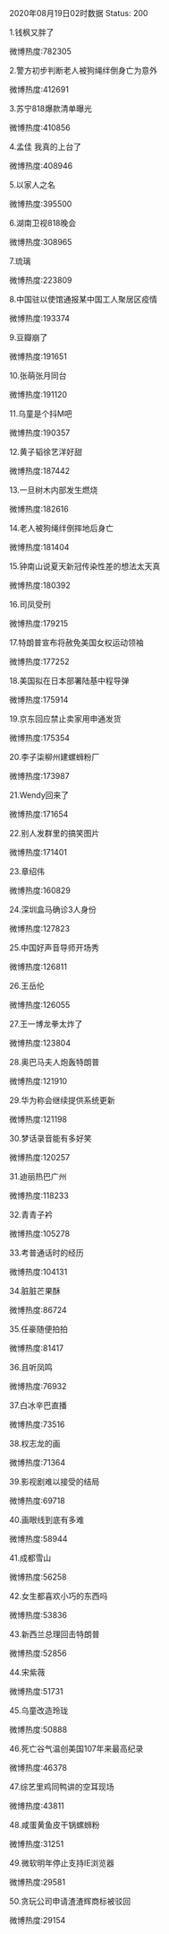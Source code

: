 2020年08月19日02时数据
Status: 200

1.钱枫又胖了

微博热度:782305

2.警方初步判断老人被狗绳绊倒身亡为意外

微博热度:412691

3.苏宁818爆款清单曝光

微博热度:410856

4.孟佳 我真的上台了

微博热度:408946

5.以家人之名

微博热度:395500

6.湖南卫视818晚会

微博热度:308965

7.琉璃

微博热度:223809

8.中国驻以使馆通报某中国工人聚居区疫情

微博热度:193374

9.豆瓣崩了

微博热度:191651

10.张萌张月同台

微博热度:191120

11.乌童是个抖M吧

微博热度:190357

12.黄子韬徐艺洋好甜

微博热度:187442

13.一旦树木内部发生燃烧

微博热度:182616

14.老人被狗绳绊倒摔地后身亡

微博热度:181404

15.钟南山说夏天新冠传染性差的想法太天真

微博热度:180392

16.司凤受刑

微博热度:179215

17.特朗普宣布将赦免美国女权运动领袖

微博热度:177252

18.美国拟在日本部署陆基中程导弹

微博热度:175914

19.京东回应禁止卖家用申通发货

微博热度:175354

20.李子柒柳州建螺蛳粉厂

微博热度:173987

21.Wendy回来了

微博热度:171654

22.别人发群里的搞笑图片

微博热度:171401

23.章绍伟

微博热度:160829

24.深圳盒马确诊3人身份

微博热度:127823

25.中国好声音导师开场秀

微博热度:126811

26.王岳伦

微博热度:126055

27.王一博龙拳太炸了

微博热度:123804

28.奥巴马夫人炮轰特朗普

微博热度:121910

29.华为称会继续提供系统更新

微博热度:121198

30.梦话录音能有多好笑

微博热度:120257

31.迪丽热巴广州

微博热度:118233

32.青青子衿

微博热度:105278

33.考普通话时的经历

微博热度:104131

34.脏脏芒果酥

微博热度:86724

35.任豪随便拍拍

微博热度:81417

36.且听凤鸣

微博热度:76932

37.白冰辛巴直播

微博热度:73516

38.权志龙的画

微博热度:71364

39.影视剧难以接受的结局

微博热度:69718

40.画眼线到底有多难

微博热度:58944

41.成都雪山

微博热度:56258

42.女生都喜欢小巧的东西吗

微博热度:53836

43.新西兰总理回击特朗普

微博热度:52856

44.宋紫薇

微博热度:51731

45.乌童改造玲珑

微博热度:50888

46.死亡谷气温创美国107年来最高纪录

微博热度:46378

47.综艺里鸡同鸭讲的空耳现场

微博热度:43811

48.咸蛋黄鱼皮干锅螺蛳粉

微博热度:31251

49.微软明年停止支持IE浏览器

微博热度:29581

50.贪玩公司申请渣渣辉商标被驳回

微博热度:29154

